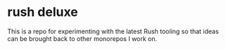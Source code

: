 # rush deluxe

This is a repo for experimenting with the latest Rush tooling so that ideas can be brought back to other monorepos I work on.
